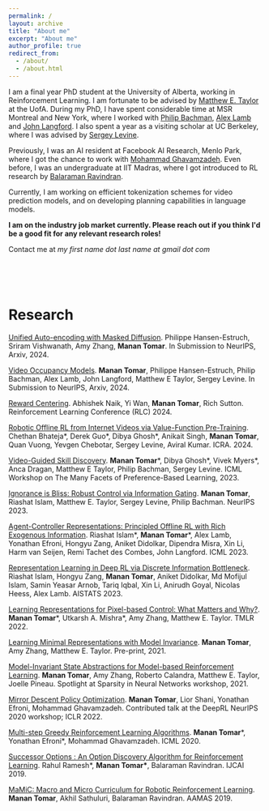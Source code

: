 ```yaml
---
permalink: /
layout: archive
title: "About me"
excerpt: "About me"
author_profile: true
redirect_from: 
  - /about/
  - /about.html
---
```


I am a final year PhD student at the University of Alberta, working in Reinforcement Learning. I am fortunate to be advised by [Matthew E. Taylor](https://drmatttaylor.net/) at the UofA. During my PhD, I have spent considerable time at MSR Montreal and New York, where I worked with [Philip Bachman](https://www.microsoft.com/en-us/research/people/phbachma/), [Alex Lamb](https://sites.google.com/view/alexmlamb/home) and [John Langford](https://www.microsoft.com/en-us/research/people/jcl/). I also spent a year as a visiting scholar at UC Berkeley, where I was advised by [Sergey Levine](https://people.eecs.berkeley.edu/~svlevine/).

Previously, I was an AI resident at Facebook AI Research, Menlo Park, where I got the chance to work with [Mohammad Ghavamzadeh](https://mohammadghavamzadeh.github.io/). Even before, I was an undergraduate at IIT Madras, where I got introduced to RL research by [Balaraman Ravindran](https://www.cse.iitm.ac.in/~ravi/).

Currently, I am working on efficient tokenization schemes for video prediction models, and on developing planning capabilities in language models.

**I am on the industry job market currently. Please reach out if you think I'd be a good fit for any relevant research roles!**
 
Contact me at <em> my first name dot last name at gmail dot com </em>

<br/><br/><br/>

# Research  

[Unified Auto-encoding with Masked Diffusion](). Philippe Hansen-Estruch, Sriram Vishwanath, Amy Zhang, **Manan Tomar**. In Submission to NeurIPS, Arxiv, 2024.

[Video Occupancy Models](). **Manan Tomar**, Philippe Hansen-Estruch, Philip Bachman, Alex Lamb, John Langford, Matthew E Taylor, Sergey Levine. In Submission to NeurIPS, Arxiv, 2024.

[Reward Centering](https://arxiv.org/abs/2405.09999). Abhishek Naik, Yi Wan, **Manan Tomar**, Rich Sutton. Reinforcement Learning Conference (RLC) 2024.

[Robotic Offline RL from Internet Videos via Value-Function Pre-Training](https://arxiv.org/pdf/2309.13041). Chethan Bhateja\*, Derek Guo\*, Dibya Ghosh\*, Anikait Singh, **Manan Tomar**, Quan Vuong, Yevgen Chebotar, Sergey Levine, Aviral Kumar. ICRA. 2024.

[Video-Guided Skill Discovery](https://openreview.net/pdf?id=lF3eFxpfSq). **Manan Tomar**\*, Dibya Ghosh\*, Vivek Myers\*, Anca Dragan, Matthew E Taylor, Philip Bachman, Sergey Levine. ICML Workshop on The Many Facets of Preference-Based Learning, 2023.

[Ignorance is Bliss: Robust Control via Information Gating](https://arxiv.org/abs/2303.06121). **Manan Tomar**, Riashat Islam, Matthew E. Taylor, Sergey Levine, Philip Bachman. NeurIPS 2023.

[Agent-Controller Representations: Principled Offline RL with Rich Exogenous Information](https://arxiv.org/abs/2211.00164). Riashat Islam\*, **Manan Tomar**\*, Alex Lamb, Yonathan Efroni, Hongyu Zang, Aniket Didolkar, Dipendra Misra, Xin Li, Harm van Seijen, Remi Tachet des Combes, John Langford. ICML 2023.

[Representation Learning in Deep RL via Discrete Information Bottleneck](https://arxiv.org/abs/2212.13835). Riashat Islam, Hongyu Zang, **Manan Tomar**, Aniket Didolkar, Md Mofijul Islam, Samin Yeasar Arnob, Tariq Iqbal, Xin Li, Anirudh Goyal, Nicolas Heess, Alex Lamb. AISTATS 2023.

[Learning Representations for Pixel-based Control: What Matters and Why?](https://arxiv.org/pdf/2111.07775.pdf). **Manan Tomar**\*, Utkarsh A. Mishra\*, Amy Zhang, Matthew E. Taylor. TMLR 2022.

[Learning Minimal Representations with Model Invariance](https://openreview.net/pdf?id=v3LXWP63qOZ). **Manan Tomar**, Amy Zhang, Matthew E. Taylor. Pre-print, 2021.

[Model-Invariant State Abstractions for Model-based Reinforcement Learning](https://arxiv.org/pdf/2102.09850.pdf). **Manan Tomar**, Amy Zhang, Roberto Calandra, Matthew E. Taylor, Joelle Pineau. Spotlight at Sparsity in Neural Networks workshop, 2021.

[Mirror Descent Policy Optimization](https://arxiv.org/abs/2005.09814.pdf). **Manan Tomar**, Lior Shani, Yonathan Efroni, Mohammad Ghavamzadeh. Contributed talk at the DeepRL NeurIPS 2020 workshop; ICLR 2022. 

[Multi-step Greedy Reinforcement Learning Algorithms](https://arxiv.org/abs/1910.02919.pdf). **Manan Tomar**\*, Yonathan Efroni\*, Mohammad Ghavamzadeh. ICML 2020.

[Successor Options : An Option Discovery Algorithm for Reinforcement Learning](https://arxiv.org/pdf/1905.05731.pdf). Rahul Ramesh\*, **Manan Tomar\***, Balaraman Ravindran. IJCAI 2019.

[MaMiC: Macro and Micro Curriculum for Robotic Reinforcement Learning](https://arxiv.org/pdf/1905.07193.pdf). **Manan Tomar**, Akhil Sathuluri, Balaraman Ravindran. AAMAS 2019.